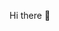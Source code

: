 Hi there 👋

<!--
**tayyab605/tayyab605** is a ✨ _special_ ✨ repository because its `README.md` (this file) appears on your GitHub profile.

Here are some ideas to get you started:

- 🔭 I’m currently working on Software Engineer.
- 🌱 I’m currently learning Automation/Integromat.
- 👯 I’m looking to collaborate on Open Source
- 🤔 I’m looking for help with ...
- 💬 Ask me about Tech.
- 📫 How to reach me: tayyabmehmood1950@gmail.com
- 😄 Pronouns: ...
- ⚡ Fun fact: 
-->
